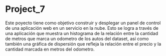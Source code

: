 # Project_7
Este poyecto tiene como objetivo construir y desplegar un panel de control de una aplicación web en un servicio en la nube.
Esto se logra a través de una aplicación que muestra un histograma de la relación entre la cantidad de metros que marca un odometro de los autos del dataset, así como también una gráfica de dispersión que refleja la relación entre el precio y la cantidad marcada en metros del odometro. 